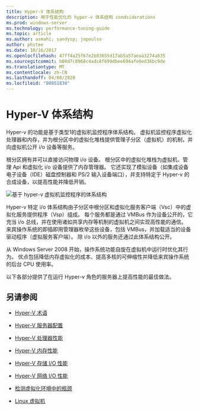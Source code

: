 ```yaml
---
title: Hyper-V 体系结构
description: 用于性能优化的 hyper-v 体系结构 condsiderations
ms.prod: windows-server
ms.technology: performance-tuning-guide
ms.topic: article
ms.author: asmahi; sandysp; jopoulso
author: phstee
ms.date: 10/16/2017
ms.openlocfilehash: 47ff4a25f67e2b03655d17ab5a57aeaa3274a835
ms.sourcegitcommit: b00d7c8968c4adc8f699dbee694afe6ed36bc9de
ms.translationtype: MT
ms.contentlocale: zh-CN
ms.lasthandoff: 04/08/2020
ms.locfileid: "80851830"
---
```

# <a name="hyper-v-architecture"></a>Hyper-V 体系结构

Hyper-v 的功能是基于类型1的虚拟机监控程序体系结构。 虚拟机监控程序虚拟化处理器和内存，并为根分区中的虚拟化堆栈提供管理子分区（虚拟机）的机制，并向虚拟机公开 i/o 设备等服务。

根分区拥有并可以直接访问物理 i/o 设备。 根分区中的虚拟化堆栈为虚拟机、管理 Api 和虚拟化 i/o 设备提供了内存管理器。 它还实现了模拟设备（如集成设备电子设备（IDE）磁盘控制器和 PS/2 输入设备端口），并支持特定于 Hyper-v 的合成设备，以提高性能并降低开销。

![基于 hyper-v 虚拟机监控程序的体系结构](../../media/perftune-guide-hyperv-arch.png)

Hyper-v 特定 i/o 体系结构由子分区中根分区和虚拟化服务客户端（Vsc）中的虚拟化服务提供程序（Vsp）组成。 每个服务都是通过 VMBus 作为设备公开的，它充当 i/o 总线，并在使用诸如共享内存等机制的虚拟机之间实现高性能的通信。 来宾操作系统的即插即用管理器枚举这些设备，包括 VMBus，并加载适当的设备驱动程序（虚拟服务客户端）。 除 i/o 以外的服务还通过此体系结构公开。

从 Windows Server 2008 开始，操作系统功能自旋在虚拟机中运行时优化其行为。 优点包括降低内存虚拟化的成本、提高多核的可伸缩性并降低来宾操作系统的后台 CPU 使用率。

以下各部分提供了在运行 Hyper-v 角色的服务器上提高性能的最佳做法。

## <a name="see-also"></a>另请参阅

-   [Hyper-V 术语](terminology.md)

-   [Hyper-V 服务器配置](configuration.md)

-   [Hyper-V 处理器性能](processor-performance.md)

-   [Hyper-V 内存性能](memory-performance.md)

-   [Hyper-V 存储 I/O 性能](storage-io-performance.md)

-   [Hyper-V 网络 I/O 性能](network-io-performance.md)

-   [检测虚拟化环境中的瓶颈](detecting-virtualized-environment-bottlenecks.md)

-   [Linux 虚拟机](linux-virtual-machine-considerations.md)
